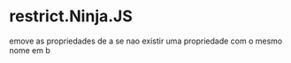 # restrict.Ninja.JS
emove as propriedades de a se nao existir uma propriedade  com o mesmo nome em b
